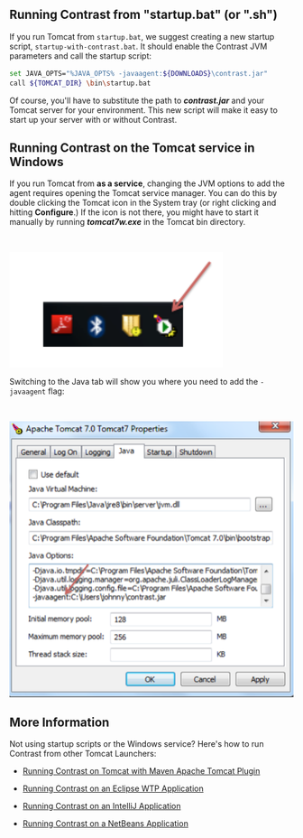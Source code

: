<!--
title: "Installing on Tomcat"
description: "Tomcat installation process using Windows or startup script"
tags: "java agent installation Tomcat"
-->


## Running Contrast from "startup.bat" (or ".sh")

If you run Tomcat from `startup.bat`, we suggest creating a new startup script, `startup-with-contrast.bat`. It should enable the Contrast JVM parameters and call the startup script:

``` sh
set JAVA_OPTS="%JAVA_OPTS% -javaagent:${DOWNLOADS}\contrast.jar"
call ${TOMCAT_DIR} \bin\startup.bat
```

Of course, you'll have to substitute the path to ***contrast.jar*** and your Tomcat server for your environment. This new script will make it easy to start up your server with or without Contrast.

## Running Contrast on the Tomcat service in Windows

If you run Tomcat from **as a service**, changing the JVM options to add the agent requires opening the Tomcat service manager. You can do this by double clicking the Tomcat icon in the System tray (or right clicking and hitting **Configure**.) If the icon is not there, you might have to start it manually by running ***tomcat7w.exe*** in the Tomcat bin directory.

<br>

<a href="assets/images/KB2-a01_1.png" rel="lightbox" title="System Tray Icon"><img class="thumbnail" src="assets/images/KB2-a01_1.png"/></a>

Switching to the Java tab will show you where you need to add the ```-javaagent``` flag:

<br>

<a href="assets/images/KB2-a01_2.png" rel="lightbox" title="Tomcat Properties"><img class="thumbnail" src="assets/images/KB2-a01_2.png"/></a>

## More Information

Not using startup scripts or the Windows service? Here's how to run Contrast from other Tomcat Launchers:

- [Running Contrast on Tomcat with Maven Apache Tomcat Plugin](installation-javainstall.html#apache)

- [Running Contrast on an Eclipse WTP Application](installation-javainstall.html#eclipse)

- [Running Contrast on an IntelliJ Application](installation-javainstall.html#intellij)

- [Running Contrast on a NetBeans Application](installation-javainstall.html#netbeans)
